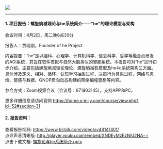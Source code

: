![](assets/23_螺旋论与he系统简介.gif)

***

#### 1. 项目报告：螺旋熵减理论与he系统简介——“he”的理论模型与架构

会议时间：4月2日，周二晚8点30分

报告人：贾晓刚，Founder of he Project


内容提要：“he”是以脑科、心理学、计算机科学、信息科学、哲学等融合而研发的AGI系统，其旨在软件模拟与自然大脑类似的智能系统。本报告将对“he”进行初步介绍，主要包括螺旋熵减理论理论、螺旋熵减机模型及he4o系统架构三方面。具体涉及定义、相对、循环、认知学习抽象过程、决策行为具象过程、网络与思维、情感与数据、GNOP面向动态构建的网络编程思想等内容。

参会方式：Zoom视频会议（会议号：871903145），支持APP和PC。

更多详细信息请访问官网 https://home.x-in-y.com/course/view.php?id=52#section-31

#### 2. 报告资料：

查看报告视频: <https://www.bilibili.com/video/av48141401/>  
点评声音清晰版: <http://player.youku.com/embed/XNDEyMzEzNjU2NA==>  
点击下载文档: [螺旋论与he系统简介.pptx](https://github.com/jiaxiaogang/HELIX_THEORY/raw/master/Other/32_%E8%9E%BA%E6%97%8B%E8%AE%BA%E4%B8%8Ehe%E7%B3%BB%E7%BB%9F%E7%AE%80%E4%BB%8B.pptx)
